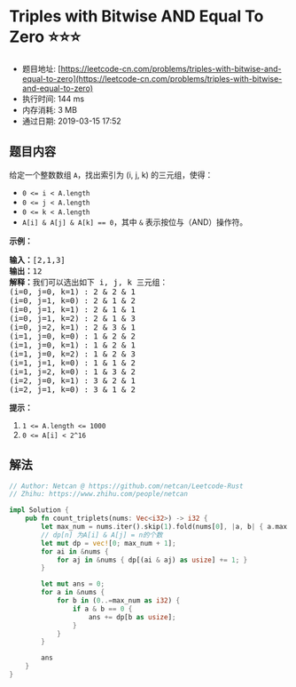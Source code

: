 # Triples with Bitwise AND Equal To Zero :star::star::star:
- 题目地址: [https://leetcode-cn.com/problems/triples-with-bitwise-and-equal-to-zero](https://leetcode-cn.com/problems/triples-with-bitwise-and-equal-to-zero)
- 执行时间: 144 ms 
- 内存消耗: 3 MB
- 通过日期: 2019-03-15 17:52

## 题目内容
<p>给定一个整数数组 <code>A</code>，找出索引为 (i, j, k) 的三元组，使得：</p>

<ul>
	<li><code>0 <= i < A.length</code></li>
	<li><code>0 <= j < A.length</code></li>
	<li><code>0 <= k < A.length</code></li>
	<li><code>A[i] & A[j] & A[k] == 0</code>，其中 <code>&</code> 表示按位与（AND）操作符。</li>
</ul>



<p><strong>示例：</strong></p>

<pre><strong>输入：</strong>[2,1,3]
<strong>输出：</strong>12
<strong>解释：</strong>我们可以选出如下 i, j, k 三元组：
(i=0, j=0, k=1) : 2 & 2 & 1
(i=0, j=1, k=0) : 2 & 1 & 2
(i=0, j=1, k=1) : 2 & 1 & 1
(i=0, j=1, k=2) : 2 & 1 & 3
(i=0, j=2, k=1) : 2 & 3 & 1
(i=1, j=0, k=0) : 1 & 2 & 2
(i=1, j=0, k=1) : 1 & 2 & 1
(i=1, j=0, k=2) : 1 & 2 & 3
(i=1, j=1, k=0) : 1 & 1 & 2
(i=1, j=2, k=0) : 1 & 3 & 2
(i=2, j=0, k=1) : 3 & 2 & 1
(i=2, j=1, k=0) : 3 & 1 & 2
</pre>



<p><strong>提示：</strong></p>

<ol>
	<li><code>1 <= A.length <= 1000</code></li>
	<li><code>0 <= A[i] < 2^16</code></li>
</ol>


## 解法
```rust
// Author: Netcan @ https://github.com/netcan/Leetcode-Rust
// Zhihu: https://www.zhihu.com/people/netcan

impl Solution {
    pub fn count_triplets(nums: Vec<i32>) -> i32 {
        let max_num = nums.iter().skip(1).fold(nums[0], |a, b| { a.max(*b) } ) as usize;
        // dp[n] 为A[i] & A[j] = n的个数
        let mut dp = vec![0; max_num + 1];
        for ai in &nums {
            for aj in &nums { dp[(ai & aj) as usize] += 1; }
        }

        let mut ans = 0;
        for a in &nums {
            for b in (0..=max_num as i32) {
                if a & b == 0 {
                    ans += dp[b as usize];
                }
            }
        }

        ans
    }
}


```